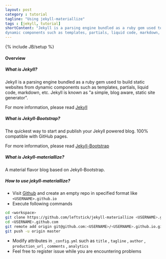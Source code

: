 ```yaml
---
layout: post
category : tutorial
tagline: "Using jekyll-materiallize"
tags : [jekyll, tutorial]
shortContent: "Jekyll is a parsing engine bundled as a ruby gem used to build static websites from
dynamic components such as templates, partials, liquid code, markdown, etc. Jekyll is known as \"a simple, blog aware, static site generator\""
---
```

{% include JB/setup %}

#### Overview

##### What is Jekyll?

Jekyll is a parsing engine bundled as a ruby gem used to build static websites from
dynamic components such as templates, partials, liquid code, markdown, etc. Jekyll is known as "a simple, blog aware, static site generator".

For more information, please read [Jekyll](http://jekyllrb.com/)

##### What is Jekyll-Bootstrap?

The quickest way to start and publish your Jekyll powered blog. 100% compatible with GitHub pages.

For more information, please read [Jekyll-Bootstrap](http://jekyllbootstrap.com/)

##### What is Jekyll-materiallize?

A material flavor blog based on Jekyll-Bootstrap.


##### How to use jekyll-materiallize?

* Visit [Github](https://github.com/) and create an empty repo in specified format like `<USERNAME>.github.io`
* Execute following commands

```bash
cd <workspace>
git clone https://github.com/leftstick/jekyll-materiallize <USERNAME>.github.io
cd <USERNAME>.github.com
git remote add origin git@github.com:<USERNAME>/<USERNAME>.github.io.git
git push -u origin master  
```

* Modify attributes in `_config.yml` such as `title` , `tagline` , `author` , `production_url` , `comments` , `analytics`
* Feel free to register issue while you are encountering problems